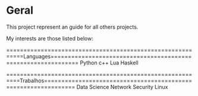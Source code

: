 # Geral
This project represent an guide for all others projects.



My interests are those listed below:

===========================================================Languages==============================================================
Python
c++
Lua
Haskell



==========================================================Trabalhos===============================================================
Data Science
Network Security
Linux
